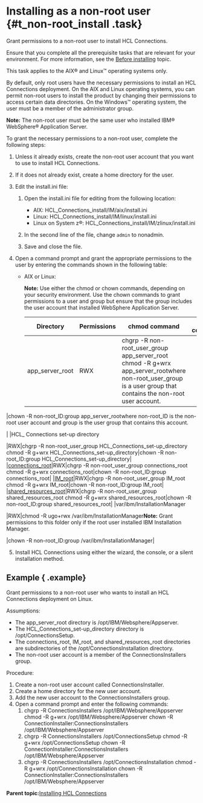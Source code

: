 # Installing as a non-root user {#t_non-root_install .task}

Grant permissions to a non-root user to install HCL Connections.

Ensure that you complete all the prerequisite tasks that are relevant for your environment. For more information, see the [Before installing](r_before_installing.md) topic.

This task applies to the AIX® and Linux™ operating systems only.

By default, only root users have the necessary permissions to install an HCL Connections deployment. On the AIX and Linux operating systems, you can permit non-root users to install the product by changing their permissions to access certain data directories. On the Windows™ operating system, the user must be a member of the administrator group.

**Note:** The non-root user must be the same user who installed IBM® WebSphere® Application Server.

To grant the necessary permissions to a non-root user, complete the following steps:

1.  Unless it already exists, create the non-root user account that you want to use to install HCL Connections.

2.  If it does not already exist, create a home directory for the user.

3.  Edit the install.ini file:

    1.  Open the install.ini file for editing from the following location:

        -   AIX: HCL\_Connections\_install/IM/aix/install.ini
        -   Linux: HCL\_Connections\_install/IM/linux/install.ini
        -   Linux on System z®: HCL\_Connections\_install/IM/zlinux/install.ini
    2.  In the second line of the file, change `admin` to nonadmin.

    3.  Save and close the file.

4.  Open a command prompt and grant the appropriate permissions to the user by entering the commands shown in the following table:

    -   AIX or Linux:

        **Note:** Use either the chmod or chown commands, depending on your security environment. Use the chown commands to grant permissions to a user and group but ensure that the group includes the user account that installed WebSphere Application Server.

        |Directory|Permissions|chmod command|chown command|
        |---------|-----------|-------------|-------------|
        |app\_server\_root|RWX|chgrp -R non-root\_user\_group app\_server\_root chmod -R g+wrx app\_server\_rootwhere non-root\_user\_group is a user group that contains the non-root user account.

|chown -R non-root\_ID:group app\_server\_rootwhere non-root\_ID is the non-root user account and group is the user group that contains this account.

|
        |HCL\_ Connections set-up directory

|RWX|chgrp -R non-root\_user\_group HCL\_Connections\_set-up\_directory chmod -R g+wrx HCL\_Connections\_set-up\_directory|chown -R non-root\_ID:group HCL\_Connections\_set-up\_directory|
        |[connections\_root](../plan/i_ovr_r_directory_conventions.md)|RWX|chgrp -R non-root\_user\_group connections\_root chmod -R g+wrx connections\_root|chown -R non-root\_ID:group connections\_root|
        |[IM\_root](../plan/i_ovr_r_directory_conventions.md)|RWX|chgrp -R non-root\_user\_group IM\_root chmod -R g+wrx IM\_root|chown -R non-root\_ID:group IM\_root|
        |[shared\_resources\_root](../plan/i_ovr_r_directory_conventions.md)|RWX|chgrp -R non-root\_user\_group shared\_resources\_root chmod -R g+wrx shared\_resources\_root|chown -R non-root\_ID:group shared\_resources\_root|
        |var/ibm/InstallationManager

|RWX|chmod -R ugo+rwx /var/ibm/InstallationManager**Note:** Grant permissions to this folder only if the root user installed IBM Installation Manager.

|chown -R non-root\_ID:group /var/ibm/InstallationManager|

5.  Install HCL Connections using either the wizard, the console, or a silent installation method.


## Example { .example}

Grant permissions to a non-root user who wants to install an HCL Connections deployment on Linux.

Assumptions:

-   The app\_server\_root directory is /opt/IBM/Websphere/Appserver.
-   The HCL\_Connections\_set-up\_directory directory is /opt/ConnectionsSetup.
-   The connections\_root, IM\_root, and shared\_resources\_root directories are subdirectories of the /opt/ConnectionsInstallation directory.
-   The non-root user account is a member of the ConnectionsInstallers group.

Procedure:

1.  Create a non-root user account called ConnectionsInstaller.
2.  Create a home directory for the new user account.
3.  Add the new user account to the ConnectionsInstallers group.
4.  Open a command prompt and enter the following commands:
    1.  chgrp -R ConnectionsInstallers /opt/IBM/Websphere/Appserver chmod -R g+wrx /opt/IBM/Websphere/Appserver chown -R ConnectionInstaller:ConnectionsInstallers /opt/IBM/Websphere/Appserver
    2.  chgrp -R ConnectionsInstallers /opt/ConnectionsSetup chmod -R g+wrx /opt/ConnectionsSetup chown -R ConnectionInstaller:ConnectionsInstallers /opt/IBM/Websphere/Appserver
    3.  chgrp -R ConnectionsInstallers /opt/ConnectionsInstallation chmod -R g+wrx /opt/ConnectionsInstallation chown -R ConnectionInstaller:ConnectionsInstallers /opt/IBM/Websphere/Appserver

**Parent topic:**[Installing HCL Connections](../install/c_installing_overview.md)

